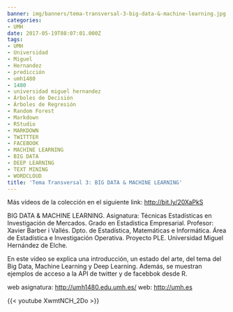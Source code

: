 ```yaml
---
banner: img/banners/tema-transversal-3-big-data-&-machine-learning.jpg
categories:
- UMH
date: 2017-05-19T08:07:01.000Z
tags:
- UMH
- Universidad
- Miguel
- Hernandez
- predicción
- umh1480
- 1480
- universidad miguel hernandez
- Árboles de Decisión
- Árboles de Regresión
- Random Forest
- Markdown
- RStudio
- MARKDOWN
- TWITTTER
- FACEBOOK
- MACHINE LEARNING
- BIG DATA
- DEEP LEARNING
- TEXT MINING
- WORDCLOUD
title: 'Tema Transversal 3: BIG DATA & MACHINE LEARNING'
---
```


Más vídeos de la colección en el siguiente link: http://bit.ly/20XaPkS

 BIG DATA & MACHINE LEARNING.
Asignatura: Técnicas Estadísticas en Investigación de Mercados.
Grado en Estadística Empresarial.
Profesor: Xavier Barber i Vallés.
Dpto. de Estadística, Matemáticas e Informática.
Área de Estadística e Investigación Operativa.
Proyecto PLE. Universidad Miguel Hernández de Elche.

En este vídeo se explica una introducción, un estado del arte, del tema del Big Data, Machine Learning y Deep Learning. Además, se muestran ejemplos de acceso a la API de twitter y de facebbok desde R.

web asignatura: http://umh1480.edu.umh.es/
web: http://umh.es

{{< youtube XwmtNCH_2Do >}}
